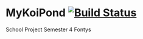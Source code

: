 # MyKoiPond [![Build Status](https://travis-ci.org/rikp777/MyKoiPond.svg?branch=master)](https://travis-ci.org/rikp777/MyKoiPond)
School Project Semester 4 Fontys
